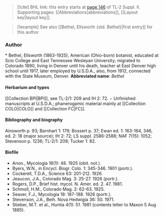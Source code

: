 > [!cite] BHL link: this entry starts at [page 146](https://www.biodiversitylibrary.org/page/33265343) of TL-2 Suppl. II.
> Supporting pages: [[Abbreviations|abbreviations]], [[Layout key|layout key]].

> [!example] See also [[Bethel, Ellsworth {std. Bethel}|first entry]] for this author

### Author

\* Bethel, Ellsworth (1863-1925), American (Ohio-born) botanist, educated at Scio College and East Tennessee Wesleyan University; migrated to Colorado 1890, living in Denver until his death, teacher at East Denver high school until 1917, later employed by U.S.D.A., also, from 1912, connected with the State Museum, Denver. 
**Abbreviated name**: *Bethel*

#### Herbarium and types

[[Collection BPI|BPI]], see TL-2/1: 209 and IH 2: 72. − Unfinished manuscripts at U.S.D.A.; phanerogamic material mainly at [[Collection COLO|COLO]] and [[Collection FC|FC]].

#### Bibliography and biography

Ainsworth p. 93; Barnhart 1: 179; Bossert p. 37; Ewan ed. 1: 163-164, 346, ed. 2: 18 (major source); IH 2: 72; LS suppl. 2586-2588; NAF 7(15): 1052; Stevenson p. 1236; TL-2/1: 209; Tucker 1: 82.

#### Biofile

- Anon., Mycologia 18(1): 48. 1925 (obit. not.).
- Byers, W.N., *in* Encycl. Biogr. Colo. 1: 345-346. 1901 (portr.).
- Cockerell, T.D.A., Science 63: 201-212. 1926.
- Jeaucon, J.A., Colorado Mag. 3: 25-27. 1926 (portr.).
- Rogers, D.P., Brief hist. mycol. N. Amer. ed. 2. 47. 1981.
- Schmoll, H.M., Colorado Mag. 2: 62-63. 1925.
- Seaver, F.J., Mycologia 18: 187-188. 1926 (portr.).
- Stevenson, J.A., Beih. Nova Hedwigia 36: 50. 1971.
- Stieber, M.T. et al., Huntia 4(1): 51. 1981 (contents letter to Maxon 5 Aug 1885).

